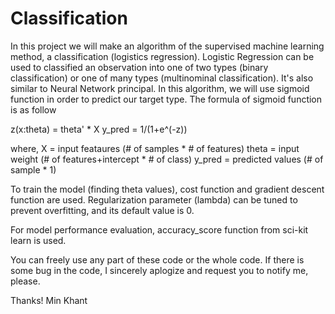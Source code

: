 # Classification
In this project we will make an algorithm of the supervised machine learning method, a classification (logistics regression).
Logistic Regression can be used to classified an observation into one of two types (binary classification) or one of many types (multinominal classification). It's also similar to Neural Network principal.
In this algorithm, we will use sigmoid function in order to predict our target type. The formula of sigmoid function is as follow

z(x:theta) = theta' * X
y_pred = 1/(1+e^(-z))

where,
    X = input feataures (# of samples * # of features)
    theta  = input weight (# of features+intercept * # of class)
    y_pred = predicted values (# of sample * 1)

To train the model (finding theta values), cost function and gradient descent function are used. Regularization parameter (lambda) can be tuned to prevent overfitting, and its default value is 0.

For model performance evaluation, accuracy_score function from sci-kit learn is used.

You can freely use any part of these code or the whole code. If there is some bug in the code, I sincerely aplogize and request you to notify me, please.

Thanks!
Min Khant
